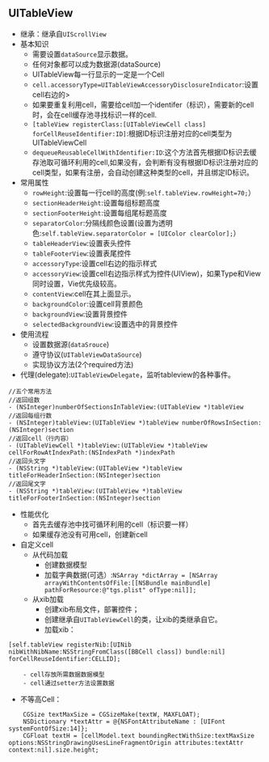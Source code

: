 ## UITableView
* 继承：继承自`UIScrollView`
* 基本知识
    - 需要设置`dataSource`显示数据。
    - 任何对象都可以成为数据源(dataSource)
    - UITableView每一行显示的一定是一个Cell
    - `cell.accessoryType=UITableViewAccessoryDisclosureIndicator`:设置cell右边的>
    - 如果要重复利用cell，需要给cell加一个identifer（标识），需要新的cell时，会在cell缓存池寻找标识一样的cell.
    - `[tableView registerClass:[UITableViewCell class] forCellReuseIdentifier:ID]`:根据ID标识注册对应的cell类型为UITableViewCell
    - `dequeueReusableCellWithIdentifier:ID`:这个方法首先根据ID标识去缓存池取可循环利用的cell,如果没有，会判断有没有根据ID标识注册对应的cell类型，如果有注册，会自动创建这种类型的cell，并且绑定ID标识。
* 常用属性
    - `rowHeight`:设置每一行cell的高度(例:`self.tableView.rowHeight=70;`）
    - `sectionHeaderHeight`:设置每组标题高度
    - `sectionFooterHeight`:设置每组尾标题高度
    - `separatorColor`:分隔线颜色设置(设置为透明色:`self.tableView.separatorColor = [UIColor clearColor];`）
    - `tableHeaderView`:设置表头控件
    - `tableFooterView`:设置表尾控件
    - `accessoryType`:设置cell右边的指示样式
    - `accessoryView`:设置cell右边指示样式为控件(UIView)，如果Type和View同时设置，Vie优先级较高。
    - `contentView`:cell在其上面显示。
    - `backgroundColor`:设置cell背景颜色
    - `backgroundView`:设置背景控件
    - `selectedBackgroundView`:设置选中的背景控件
* 使用流程
    + 设置数据源(`dataSrouce`)
    + 遵守协议(`UITableViewDataSource`)
    + 实现协议方法(2个required方法)
* 代理(delegate):`UITableViewDelegate`，监听tableview的各种事件。

```objc
//五个常用方法
//返回组数
- (NSInteger)numberOfSectionsInTableView:(UITableView *)tableView
//返回每组行数
- (NSInteger)tableView:(UITableView *)tableView numberOfRowsInSection:(NSInteger)section
//返回cell（行内容）
- (UITableViewCell *)tableView:(UITableView *)tableView cellForRowAtIndexPath:(NSIndexPath *)indexPath
//返回头文字
- (NSString *)tableView:(UITableView *)tableView titleForHeaderInSection:(NSInteger)section
//返回尾文字
- (NSString *)tableView:(UITableView *)tableView titleForFooterInSection:(NSInteger)section
```
* 性能优化
    - 首先去缓存池中找可循环利用的cell（标识要一样）
    - 如果缓存池没有可用cell，创建新cell
* 自定义cell
    - 从代码加载
        - 创建数据模型
        - 加载字典数据(可选）:`NSArray *dictArray = [NSArray arrayWithContentsOfFile:[[NSBundle mainBundle] pathForResource:@"tgs.plist" ofType:nil]];`
    - 从xib加载
        - 创建xib布局文件，部署控件；
        - 创建继承自`UITableViewCell`的类，让xib的类继承自它。
        - 加载xib：
```objc
[self.tableView registerNib:[UINib nibWithNibName:NSStringFromClass([BBCell class]) bundle:nil] forCellReuseIdentifier:CELLID];
```
        - cell存放所需数据数据模型
        - cell通过setter方法设置数据
* 不等高Cell：
```objc
    CGSize textMaxSize = CGSizeMake(textW, MAXFLOAT);
    NSDictionary *textAttr = @{NSFontAttributeName : [UIFont systemFontOfSize:14]};
    CGFloat textH = [cellModel.text boundingRectWithSize:textMaxSize options:NSStringDrawingUsesLineFragmentOrigin attributes:textAttr context:nil].size.height;
```
